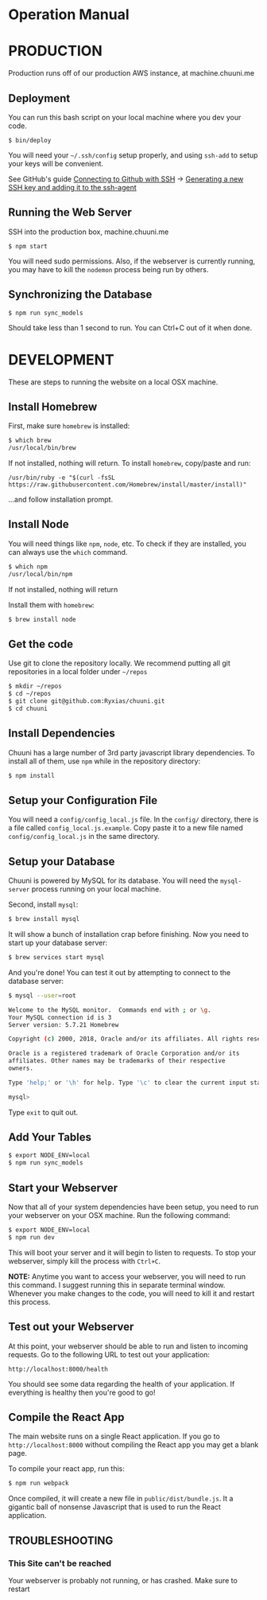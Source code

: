 # Operation Manual


# PRODUCTION
Production runs off of our production AWS instance, at machine.chuuni.me

## Deployment

You can run this bash script on your local machine where you dev your code.

`$ bin/deploy`

You will need your `~/.ssh/config` setup properly, and using `ssh-add` to setup your keys will be convenient.

See GitHub's guide [Connecting to Github with SSH](https://help.github.com/articles/connecting-to-github-with-ssh/)
-> [Generating a new SSH key and adding it to the ssh-agent](https://help.github.com/articles/generating-a-new-ssh-key-and-adding-it-to-the-ssh-agent/)


## Running the Web Server

SSH into the production box, machine.chuuni.me

`$ npm start`

You will need sudo permissions.  Also, if the webserver is currently running, you may have to kill the `nodemon`
process being run by others.


## Synchronizing the Database

`$ npm run sync_models`

Should take less than 1 second to run.  You can Ctrl+C out of it when done.


# DEVELOPMENT
These are steps to running the website on a local OSX machine.


## Install Homebrew
First, make sure `homebrew` is installed:

```bash
$ which brew
/usr/local/bin/brew
```
If not installed, nothing will return.
To install `homebrew`, copy/paste and run:

```
/usr/bin/ruby -e "$(curl -fsSL https://raw.githubusercontent.com/Homebrew/install/master/install)"
```
...and follow installation prompt.

## Install Node
You will need things like `npm`, `node`, etc. To check if they are installed, you can always use the `which` command.

```bash
$ which npm
/usr/local/bin/npm
```
If not installed, nothing will return

Install them with `homebrew`:

```bash
$ brew install node
```


## Get the code
Use git to clone the repository locally. We recommend putting all git repositories in a local folder under `~/repos`

```bash
$ mkdir ~/repos
$ cd ~/repos
$ git clone git@github.com:Ryxias/chuuni.git
$ cd chuuni
```


## Install Dependencies
Chuuni has a large number of 3rd party javascript library dependencies. To install all of them, use `npm` while
in the repository directory:

```bash
$ npm install
```


## Setup your Configuration File
You will need a `config/config_local.js` file. In the `config/` directory, there is a file called `config_local.js.example`.
Copy paste it to a new file named `config/config_local.js` in the same directory.

## Setup your Database
Chuuni is powered by MySQL for its database. You will need the `mysql-server` process running on your local machine.

Second, install `mysql`:

```bash
$ brew install mysql
```

It will show a bunch of installation crap before finishing. Now you need to start up your database server:

```bash
$ brew services start mysql
```

And you're done! You can test it out by attempting to connect to the database server:

```bash
$ mysql --user=root

Welcome to the MySQL monitor.  Commands end with ; or \g.
Your MySQL connection id is 3
Server version: 5.7.21 Homebrew

Copyright (c) 2000, 2018, Oracle and/or its affiliates. All rights reserved.

Oracle is a registered trademark of Oracle Corporation and/or its
affiliates. Other names may be trademarks of their respective
owners.

Type 'help;' or '\h' for help. Type '\c' to clear the current input statement.

mysql>
```

Type `exit` to quit out.


## Add Your Tables

```bash
$ export NODE_ENV=local
$ npm run sync_models
```


## Start your Webserver
Now that all of your system dependencies have been setup, you need to run your webserver on your OSX machine.
Run the following command:

```bash
$ export NODE_ENV=local
$ npm run dev
```

This will boot your server and it will begin to listen to requests. To stop your webserver, simply kill the process
with `Ctrl+C`.

**NOTE:** Anytime you want to access your webserver, you will need to run this command. I suggest running this in
separate terminal window. Whenever you make changes to the code, you will need to kill it and restart this process.


## Test out your Webserver
At this point, your webserver should be able to run and listen to incoming requests. Go to the following URL
to test out your application:

```url
http://localhost:8000/health
```

You should see some data regarding the health of your application. If everything is healthy then you're good to go!


## Compile the React App
The main website runs on a single React application. If you go to `http://localhost:8000` without compiling the
React app you may get a blank page.

To compile your react app, run this:

```bash
$ npm run webpack
```

Once compiled, it will create a new file in `public/dist/bundle.js`. It a gigantic ball of nonsense Javascript that
is used to run the React application.


## TROUBLESHOOTING

### This Site can't be reached
Your webserver is probably not running, or has crashed. Make sure to restart
